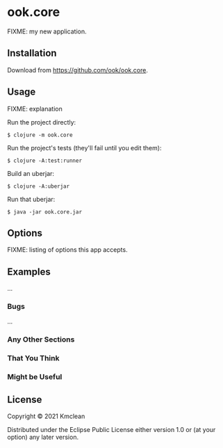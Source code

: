 # ook.core

FIXME: my new application.

## Installation

Download from https://github.com/ook/ook.core.

## Usage

FIXME: explanation

Run the project directly:

    $ clojure -m ook.core

Run the project's tests (they'll fail until you edit them):

    $ clojure -A:test:runner

Build an uberjar:

    $ clojure -A:uberjar

Run that uberjar:

    $ java -jar ook.core.jar

## Options

FIXME: listing of options this app accepts.

## Examples

...

### Bugs

...

### Any Other Sections
### That You Think
### Might be Useful

## License

Copyright © 2021 Kmclean

Distributed under the Eclipse Public License either version 1.0 or (at
your option) any later version.
